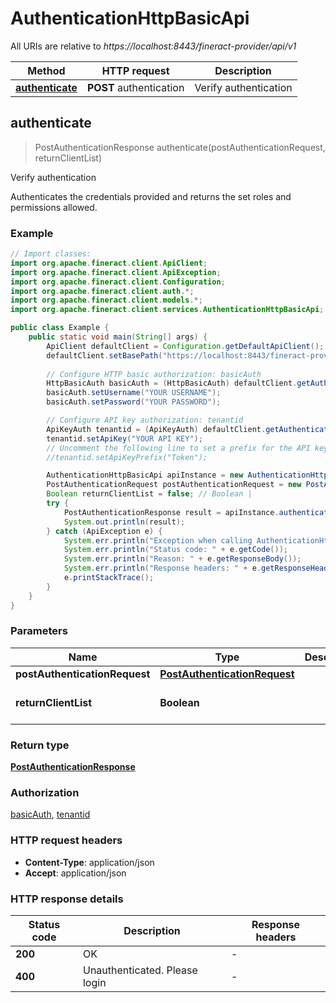 # AuthenticationHttpBasicApi

All URIs are relative to *https://localhost:8443/fineract-provider/api/v1*

Method | HTTP request | Description
------------- | ------------- | -------------
[**authenticate**](AuthenticationHttpBasicApi.md#authenticate) | **POST** authentication | Verify authentication



## authenticate

> PostAuthenticationResponse authenticate(postAuthenticationRequest, returnClientList)

Verify authentication

Authenticates the credentials provided and returns the set roles and permissions allowed.

### Example

```java
// Import classes:
import org.apache.fineract.client.ApiClient;
import org.apache.fineract.client.ApiException;
import org.apache.fineract.client.Configuration;
import org.apache.fineract.client.auth.*;
import org.apache.fineract.client.models.*;
import org.apache.fineract.client.services.AuthenticationHttpBasicApi;

public class Example {
    public static void main(String[] args) {
        ApiClient defaultClient = Configuration.getDefaultApiClient();
        defaultClient.setBasePath("https://localhost:8443/fineract-provider/api/v1");
        
        // Configure HTTP basic authorization: basicAuth
        HttpBasicAuth basicAuth = (HttpBasicAuth) defaultClient.getAuthentication("basicAuth");
        basicAuth.setUsername("YOUR USERNAME");
        basicAuth.setPassword("YOUR PASSWORD");

        // Configure API key authorization: tenantid
        ApiKeyAuth tenantid = (ApiKeyAuth) defaultClient.getAuthentication("tenantid");
        tenantid.setApiKey("YOUR API KEY");
        // Uncomment the following line to set a prefix for the API key, e.g. "Token" (defaults to null)
        //tenantid.setApiKeyPrefix("Token");

        AuthenticationHttpBasicApi apiInstance = new AuthenticationHttpBasicApi(defaultClient);
        PostAuthenticationRequest postAuthenticationRequest = new PostAuthenticationRequest(); // PostAuthenticationRequest | 
        Boolean returnClientList = false; // Boolean | 
        try {
            PostAuthenticationResponse result = apiInstance.authenticate(postAuthenticationRequest, returnClientList);
            System.out.println(result);
        } catch (ApiException e) {
            System.err.println("Exception when calling AuthenticationHttpBasicApi#authenticate");
            System.err.println("Status code: " + e.getCode());
            System.err.println("Reason: " + e.getResponseBody());
            System.err.println("Response headers: " + e.getResponseHeaders());
            e.printStackTrace();
        }
    }
}
```

### Parameters


Name | Type | Description  | Notes
------------- | ------------- | ------------- | -------------
 **postAuthenticationRequest** | [**PostAuthenticationRequest**](PostAuthenticationRequest.md)|  |
 **returnClientList** | **Boolean**|  | [optional] [default to false]

### Return type

[**PostAuthenticationResponse**](PostAuthenticationResponse.md)

### Authorization

[basicAuth](../README.md#basicAuth), [tenantid](../README.md#tenantid)

### HTTP request headers

- **Content-Type**: application/json
- **Accept**: application/json

### HTTP response details
| Status code | Description | Response headers |
|-------------|-------------|------------------|
| **200** | OK |  -  |
| **400** | Unauthenticated. Please login |  -  |

